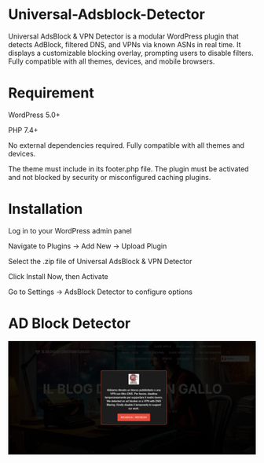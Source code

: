 # Universal-Adsblock-Detector
Universal AdsBlock &amp; VPN Detector is a modular WordPress plugin that detects AdBlock, filtered DNS, and VPNs via known ASNs in real time. It displays a customizable blocking overlay, prompting users to disable filters. Fully compatible with all themes, devices, and mobile browsers.



# Requirement

WordPress 5.0+

PHP 7.4+

No external dependencies required. Fully compatible with all themes and devices.

The theme must include <?php wp_footer(); ?> in its footer.php file. The plugin must be activated and not blocked by security or misconfigured caching plugins.

# Installation

Log in to your WordPress admin panel

Navigate to Plugins → Add New → Upload Plugin

Select the .zip file of Universal AdsBlock & VPN Detector

Click Install Now, then Activate

Go to Settings → AdsBlock Detector to configure options


# AD Block Detector 

<img src="https://raw.githubusercontent.com/ilblogdicristiangallo/Universal-Adsblock-Detector/main/universal-adsdblocker-ilblogdicristiangallo.png" alt="Universal Adsblock Detector">

